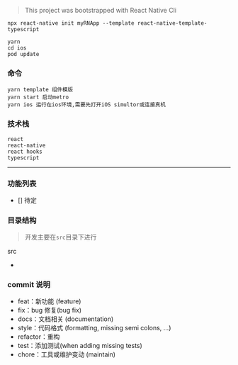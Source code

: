 > This project was bootstrapped with React Native Cli

```
npx react-native init myRNApp --template react-native-template-typescript

yarn
cd ios
pod update

```

### 命令

```
yarn template 组件模版
yarn start 启动metro
yarn ios 运行在ios环境,需要先打开iOS simultor或连接真机

```

### 技术栈

```
react
react-native
react hooks
typescript

```

<hr />

### 功能列表

- [] 待定

### 目录结构

> 开发主要在`src`目录下进行

src

-

### commit 说明

- feat：新功能 (feature)
- fix：bug 修复(bug fix)
- docs：文档相关 (documentation)
- style：代码格式 (formatting, missing semi colons, …)
- refactor：重构
- test：添加测试(when adding missing tests)
- chore：工具或维护变动 (maintain)
